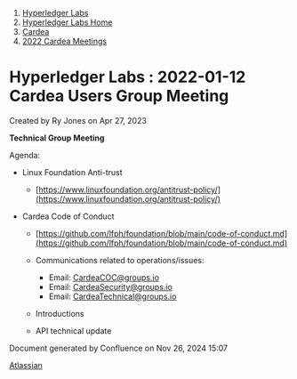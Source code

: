 1. [Hyperledger Labs](index.html)
2. [Hyperledger Labs Home](Hyperledger-Labs-Home_20283400.html)
3. [Cardea](Cardea_20290619.html)
4. [2022 Cardea Meetings](2022-Cardea-Meetings_20294376.html)

# Hyperledger Labs : 2022-01-12 Cardea Users Group Meeting

Created by Ry Jones on Apr 27, 2023

**Technical Group Meeting**

Agenda:

- Linux Foundation Anti-trust
  
  - [https://www.linuxfoundation.org/antitrust-policy/](https://www.linuxfoundation.org/antitrust-policy/)
- Cardea Code of Conduct
  
  - [https://github.com/lfph/foundation/blob/main/code-of-conduct.md](https://github.com/lfph/foundation/blob/main/code-of-conduct.md)
  - Communications related to operations/issues:
    
    - Email: ​​[CardeaCOC@groups.io](https://groups.io/g/CardeaCOC)
    - Email: [CardeaSecurity@groups.io](https://groups.io/g/CardeaSecurity)
    - Email: [CardeaTechnical@groups.io](https://groups.io/g/CardeaTechnical)
  - Introductions
  - API technical update

Document generated by Confluence on Nov 26, 2024 15:07

[Atlassian](http://www.atlassian.com/)
